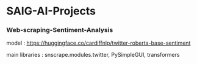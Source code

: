 # SAIG-AI-Projects

### Web-scraping-Sentiment-Analysis
  model : https://huggingface.co/cardiffnlp/twitter-roberta-base-sentiment
  
  main libraries : snscrape.modules.twitter, PySimpleGUI, transformers
